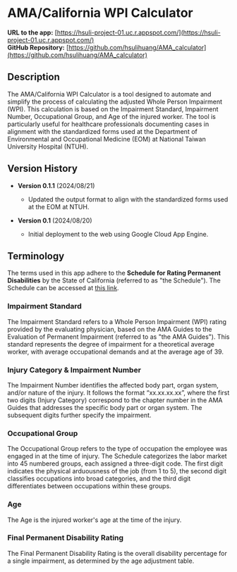 # AMA/California WPI Calculator
**URL to the app:** [https://hsuli-project-01.uc.r.appspot.com/](https://hsuli-project-01.uc.r.appspot.com/)  
**GitHub Repository:** [https://github.com/hsulihuang/AMA_calculator](https://github.com/hsulihuang/AMA_calculator)

## Description
The AMA/California WPI Calculator is a tool designed to automate and simplify the process of calculating the adjusted Whole Person Impairment (WPI). This calculation is based on the Impairment Standard, Impairment Number, Occupational Group, and Age of the injured worker. The tool is particularly useful for healthcare professionals documenting cases in alignment with the standardized forms used at the Department of Environmental and Occupational Medicine (EOM) at National Taiwan University Hospital (NTUH).

## Version History
- **Version 0.1.1** (2024/08/21)
  - Updated the output format to align with the standardized forms used at the EOM at NTUH.

- **Version 0.1** (2024/08/20)
  - Initial deployment to the web using Google Cloud App Engine.

## Terminology
The terms used in this app adhere to the **Schedule for Rating Permanent Disabilities** by the State of California (referred to as "the Schedule"). The Schedule can be accessed at [this link](https://www.dir.ca.gov/dwc/pdr.pdf).

### Impairment Standard
The Impairment Standard refers to a Whole Person Impairment (WPI) rating provided by the evaluating physician, based on the AMA Guides to the Evaluation of Permanent Impairment (referred to as "the AMA Guides"). This standard represents the degree of impairment for a theoretical average worker, with average occupational demands and at the average age of 39.

### Injury Category & Impairment Number
The Impairment Number identifies the affected body part, organ system, and/or nature of the injury. It follows the format “xx.xx.xx.xx”, where the first two digits (Injury Category) correspond to the chapter number in the AMA Guides that addresses the specific body part or organ system. The subsequent digits further specify the impairment.

### Occupational Group
The Occupational Group refers to the type of occupation the employee was engaged in at the time of injury. The Schedule categorizes the labor market into 45 numbered groups, each assigned a three-digit code. The first digit indicates the physical arduousness of the job (from 1 to 5), the second digit classifies occupations into broad categories, and the third digit differentiates between occupations within these groups.

### Age
The Age is the injured worker's age at the time of the injury.

### Final Permanent Disability Rating
The Final Permanent Disability Rating is the overall disability percentage for a single impairment, as determined by the age adjustment table.